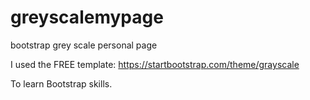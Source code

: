 # greyscalemypage
bootstrap grey scale personal page

I used the FREE template: https://startbootstrap.com/theme/grayscale

To learn Bootstrap skills.
